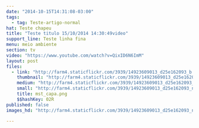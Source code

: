 ```yaml
---
date: "2014-10-15T14:31:08-03:00"
tags:
  - tag: Teste-artigo-normal
hat: Teste chapeu
title: "Teste titulo 15/10/2014 14:30:49video"
support_line: Teste linha fina
menu: meio ambiente
section: tv
video: "https://www.youtube.com/watch?v=QixID6N6ImM"
layout: post
files:
  - link: "http://farm4.staticflickr.com/3939/14923609013_d25e162093_b.jpg"
    thumbnail: "http://farm4.staticflickr.com/3939/14923609013_d25e162093_t.jpg"
    medium: "http://farm4.staticflickr.com/3939/14923609013_d25e162093_z.jpg"
    small: "http://farm4.staticflickr.com/3939/14923609013_d25e162093_n.jpg"
    title: mst_capa.png
    $$hashKey: 02R
published: false
images_hd: "http://farm4.staticflickr.com/3939/14923609013_d25e162093_n.jpg"

---
```

